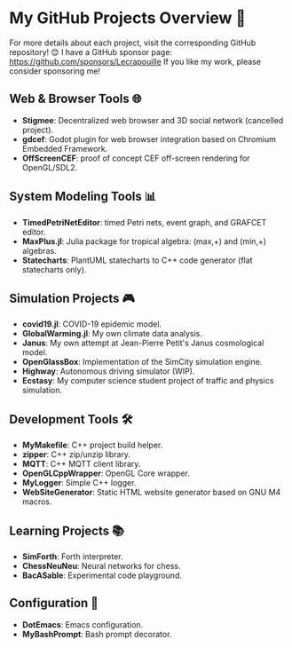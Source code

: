 # My GitHub Projects Overview 🚀

For more details about each project, visit the corresponding GitHub repository! 😊
I have a GitHub sponsor page: https://github.com/sponsors/Lecrapouille If you like my work, please consider sponsoring me!

## Web & Browser Tools 🌐
- **Stigmee**: Decentralized web browser and 3D social network (cancelled project).
- **gdcef**: Godot plugin for web browser integration based on Chromium Embedded Framework.
- **OffScreenCEF**: proof of concept CEF off-screen rendering for OpenGL/SDL2.

## System Modeling Tools 📊
- **TimedPetriNetEditor**: timed Petri nets, event graph, and GRAFCET editor.
- **MaxPlus.jl**: Julia package for tropical algebra: (max,+) and (min,+) algebras.
- **Statecharts**: PlantUML statecharts to C++ code generator (flat statecharts only).

## Simulation Projects 🎮
- **covid19.jl**: COVID-19 epidemic model.
- **GlobalWarming.jl**: My own climate data analysis.
- **Janus**: My own attempt at Jean-Pierre Petit's Janus cosmological model.
- **OpenGlassBox**: Implementation of the SimCity simulation engine.
- **Highway**: Autonomous driving simulator (WIP).
- **Ecstasy**: My computer science student project of traffic and physics simulation.

## Development Tools 🛠️
- **MyMakefile**: C++ project build helper.
- **zipper**: C++ zip/unzip library.
- **MQTT**: C++ MQTT client library.
- **OpenGLCppWrapper**: OpenGL Core wrapper.
- **MyLogger**: Simple C++ logger.
- **WebSiteGenerator**: Static HTML website generator based on GNU M4 macros.

## Learning Projects 📚
- **SimForth**: Forth interpreter.
- **ChessNeuNeu**: Neural networks for chess.
- **BacASable**: Experimental code playground.

## Configuration 🔧
- **DotEmacs**: Emacs configuration.
- **MyBashPrompt**: Bash prompt decorator.
